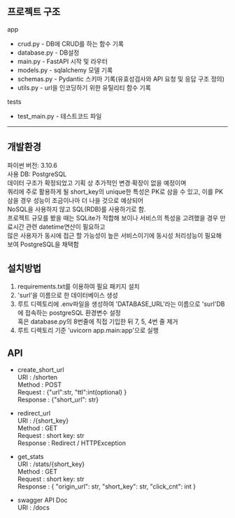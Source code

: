 ## 프로젝트 구조

app
 - crud.py - DB에 CRUD를 하는 함수 기록
 - database.py - DB설정
 - main.py - FastAPI 시작 및 라우터
 - models.py - sqlalchemy 모델 기록
 - schemas.py - Pydantic 스키마 기록(유효성검사와 API 요청 및 응답 구조 정의)
 - utils.py - url을 인코딩하기 위한 유틸리티 함수 기록

tests
 - test_main.py - 테스트코드 파일

---
## 개발환경
파이썬 버전: 3.10.6  
사용 DB: PostgreSQL  
데이터 구조가 확정되었고 기획 상 추가적인 변경·확장이 없을 예정이며  
쿼리에 주로 활용하게 될 short_key의 unique한 특성은 PK로 삼을 수 있고, 이를 PK삼을 경우 성능이 조금이나마 더 나을 것으로 예상되어  
NoSQL을 사용하지 않고 SQL(RDB)를 사용하기로 함.  
프로젝트 규모를 봤을 때는 SQLite가 적합해 보이나 서비스의 특성을 고려했을 경우 만료시간 관련 datetime연산이 필요하고  
많은 사용자가 동시에 접근 할 가능성이 높은 서비스이기에 동시성 처리성능이 필요해 보여 PostgreSQL을 채택함

## 설치방법
1. requirements.txt를 이용하여 필요 패키지 설치
2. 'surl'을 이름으로 한 데이터베이스 생성 
3. 루트 디렉토리에 .env파일을 생성하여 'DATABASE_URL'라는 이름으로 'surl'DB에 접속하는 postgreSQL 환경변수 설정  
혹은 database.py의 8번줄에 직접 기입한 뒤 7, 5, 4번 줄 제거
4. 루트 디렉토리 기준 'uvicorn app.main:app'으로 실행

## API
- create_short_url  
URI : /shorten  
Method : POST  
Request : {"url":str, "ttl":int(optional) }  
Response : {"short_url": str} 


- redirect_url  
URI : /{short_key}  
Method : GET  
Request : short key: str  
Response : Redirect / HTTPException


- get_stats  
URI : /stats/{short_key}  
Method : GET  
Request : short key: str  
Response : { "origin_url": str, "short_key": str, "click_cnt": int }


- swagger API Doc  
URI : /docs
